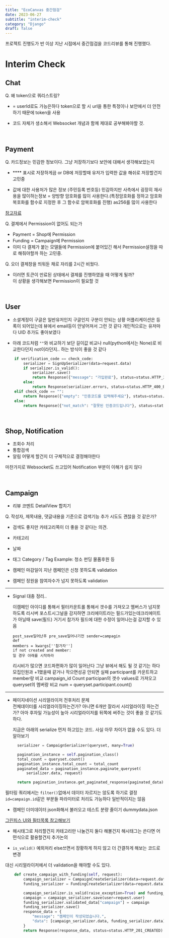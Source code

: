 ```yaml
---
title: "EcoCanvas 중간점검"
date: 2023-06-27
subtitle: "interim-check"
category: "Django"
draft: false
---
```


프로젝트 진행도가 반 이상 지난 시점에서 중간점검을 코드리뷰를 통해 진행했다.

# Interim Check

## Chat

Q. 왜 token으로 쿼리스트링?

- = userId로도 가능은하다 token으로 할 시 url을 통한 특정이나 보안에서 더 안전하기 때문에 token을 사용

- 코드 자체가 생소해서 Websocket 개념과 함께 제대로 공부해봐야할 것.

<br/>

## Payment

Q. 카드정보는 민감한 정보이다. 그냥 저장하기보다 보안에 대해서 생각해보았는지

- \*\*\*\* 표시로 저장하게끔 or DB에 저장할때 유저가 입력한 값을 해쉬로 저장할건지 고민중

- 값에 대한 사용처가 많은 정보 (주민등록 번호등) 민감하지만 사측에서 굉장히 재사용을 많이하는정보
  = 양방향 암호화를 많이 사용한다.(특정암호화를 정하고 암호화 복호화를 함수로 지정한 후 그 함수로 암복호화를 진행)
  as256를 많이 사용한다

[참고자료](https://velog.io/@hwangninaa/%EC%96%91%EB%B0%A9%ED%96%A5-%EC%95%94%ED%98%B8%ED%99%94)

Q. 결제에서 Permission이 없어도 되는가

- Payment = Shop에 Permission
- Funding = Campaign에 Permission
- 이미 다 결제가 붙는 모델들에 Permission에 붙어있긴 해서 Permission설정을 따로 해줘야할까 하는 고민중.

Q. 오더 결제창을 띄워둔 채로 자리를 2시간 비웠다.

- 이러면 토큰이 만료된 상태에서 결제를 진행하였을 때 어떻게 될까?  
  이 상황을 생각해보면 Permission이 필요할 것

<br/>

## User

- 소셜계정이 구글은 일반유저인지 구글인지 구분이 안되는 상황
  어플리케이션은 등록이 되어있는데 뷰에서 email등이 안넣어져서 그런 것 같다
  개인적으로는 유저마다 UID 추가도 좋아보였다

- 아래 코드처럼 `""`와 비교하기 보단 길이값 비교나 null(python에서는 None)로
  비교한다던지 not이라던지.. 하는 방식이 좋을 것 같다

```python
    if verification_code == check_code:
        serializer = SignUpSerializer(data=request.data)
        if serializer.is_valid():
            serializer.save()
            return Response({"message": "가입완료"}, status=status.HTTP_201_CREATED)
        else:
            return Response(serializer.errors, status=status.HTTP_400_BAD_REQUEST)
    elif check_code == "":
        return Response({"empty": "인증코드를 입력해주세요"}, status=status.HTTP_400_BAD_REQUEST)
    else:
        return Response({"not_match": "잘못된 인증코드입니다"}, status=status.HTTP_400_BAD_REQUEST)
```

<br/>

## Shop, Notification

- 조회수 처리
- 통합검색
- 알림 어떻게 할건지 더 구체적으로 결정해야한다

마찬가지로 Websocket도 쓰고있어 Notification 부분이 이해가 쉽지 않다

<br/>

## Campaign

- 리뷰 코멘트 DetailView 합치기

Q. 작성자, 제목내용, 댓글내용을 기준으로 검색기능 추가 시도도 괜찮을 것 같은가?

- 검색도 좋지만 카테고리쪽이 더 좋을 것 같다는 의견.
- 카테고리
- 날짜
- 태그
  Category / Tag Example: 청소 펀딩 물품후원 등

- 캠페인 마감일이 지난 캠페인은 신청 못하도록 validation
- 캠페인 정원을 참여자수가 넘지 못하도록 validation

<hr/>

- Signal 대충 정리..

  이캠페인 아이디를 통해서 필터카운트롤 통해서 갯수를 가져오고 멤버스가 넘지못하도록
  리시버 포스트시그널을 감지하면 크리에이트라는 필드가있는데크리에이트가 아닐때 save(필드) 거기서 참가자 필드에 대한 수정이 일어나는걸 감지할 수 있음

  ```
  post_save일어난후 pre_save일어나기전 sender=campagin
  def
  members = kwargs[''참가자'']
  if not created and member:
  일 경우 아래를 시작하라
  ```

  리시비가 많으면 코드파편화가 많이 일어난다
  그냥 뷰에서 해도 될 것 같기는 하다
  모집인원과 +1했을때 같거나 작으면성공 안되면 실패
  participant를 카운트하고 member랑 비교
  campaign_id Count participan의 갯수 values로 가져오고
  queryset의 멤버랑 비교
  num = queryset.participant.count()

<hr/>

- 페이지네이션 시리얼라이저 전후처리 문제  
  전체데이터를 시리얼라이징하는건가? 아니면 6개만 잘라서 시리얼라이징 하는건가?
  아마 후자일 가능성이 높아 시리얼라이저를 뒤쪽에 써주는 것이 좋을 것 같기도 하다.

  지금은 아래의 serialize 먼저 하고있는 코드. 사실 아무 차이가 없을 수도 있다. 더 알아보기

  ```python
    serializer = CampaignSerializer(queryset, many=True)

    pagination_instance = self.pagination_class()
    total_count = queryset.count()
    pagination_instance.total_count = total_count
    paginated_data = pagination_instance.paginate_queryset(
        serializer.data, request)

    return pagination_instance.get_paginated_response(paginated_data)
  ```

필터링 쿼리에서는 `filter()`없애서 데이터 자르지는 않도록 하기로 결정
`id=campaign.id`같은 부분들 파라미터로 처리도 가능하다 일반적이지는 않음

- 캠페인 더미데이터 json화해서 불러오고 테스트 분량 줄이기
  dummydata.json

[그린피스 UI와 필터목록 참고해보기](https://www.greenpeace.org/korea/?s=)

- 해시태그로 처리할건지 카테고리만 나눌건지 둘다 해볼건지
  해시태그는 쓴다면 어떤식으로 활용할건지 추가논의

- `is_valid()` 예외처리 else쓰면서 장황하게 하지 않고 더 간결하게 해보는 코드로 변경

대신 시리얼라이저에서 더 validation을 해야할 수도 있다.

```python
    def create_campaign_with_funding(self, request):
        campaign_serializer = CampaignCreateSerializer(data=request.data)
        funding_serializer = FundingCreateSerializer(data=request.data)

        campaign_serializer.is_valid(raise_exception=True) and funding_serializer.is_valid(raise_exception=True)
        campaign = campaign_serializer.save(user=request.user)
        funding_serializer.validated_data["campaign"] = campaign
        funding_serializer.save()
        response_data = {
            "message": "캠페인이 작성되었습니다.",
            "data": [campaign_serializer.data, funding_serializer.data],
        }
        return Response(response_data, status=status.HTTP_201_CREATED)
```
